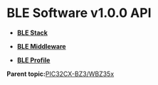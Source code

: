 # BLE Software v1.0.0 API

-   **[BLE Stack](GUID-BCDDE166-F3AD-498B-9900-257827609467.md)**  

-   **[BLE Middleware](GUID-6A7C78FE-1473-4B99-B2C9-01CDC06FE578.md)**  

-   **[BLE Profile](GUID-0C50046A-98EA-4DA8-9171-8A060D2F890B.md)**  


**Parent topic:**[PIC32CX-BZ3/WBZ35x](GUID-1F6AF334-EDDF-4C37-8BAE-9B246FD37EE5.md)

